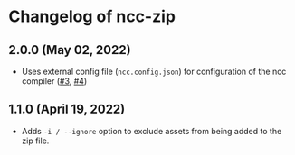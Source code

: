 # Changelog of ncc-zip

## 2.0.0 (May 02, 2022)

- Uses external config file (`ncc.config.json`) for configuration of the ncc compiler ([#3](https://github.com/ofhouse/ncc-zip/issues/3), [#4](https://github.com/ofhouse/ncc-zip/pull/4))

## 1.1.0 (April 19, 2022)

- Adds `-i / --ignore` option to exclude assets from being added to the zip file.

